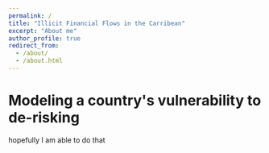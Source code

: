 ```yaml
---
permalink: /
title: "Illicit Financial Flows in the Carribean"
excerpt: "About me"
author_profile: true
redirect_from: 
  - /about/
  - /about.html
---
```


Modeling a country's vulnerability to de-risking
======
hopefully I am able to do that
